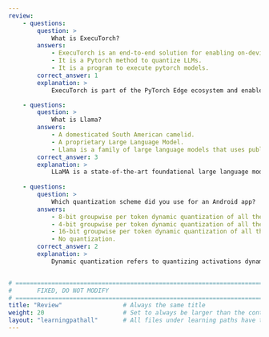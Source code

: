 ```yaml
---
review:
    - questions:
        question: >
            What is ExecuTorch?
        answers:
            - ExecuTorch is an end-to-end solution for enabling on-device inference capabilities across mobile and edge devices.
            - It is a Pytorch method to quantize LLMs.
            - It is a program to execute pytorch models.
        correct_answer: 1                    
        explanation: >
            ExecuTorch is part of the PyTorch Edge ecosystem and enables efficient deployment of PyTorch models to edge devices.

    - questions:
        question: >
            What is Llama?
        answers:
            - A domesticated South American camelid.
            - A proprietary Large Language Model.
            - Llama is a family of large language models that uses publicly-available data for training.
        correct_answer: 3                   
        explanation: >
            LLaMA is a state-of-the-art foundational large language model designed to enable researchers to advance their work in this subfield of AI.
               
    - questions:
        question: >
            Which quantization scheme did you use for an Android app?
        answers:
            - 8-bit groupwise per token dynamic quantization of all the linear layers.
            - 4-bit groupwise per token dynamic quantization of all the linear layers.
            - 16-bit groupwise per token dynamic quantization of all the linear layers.
            - No quantization.
        correct_answer: 2          
        explanation: >
            Dynamic quantization refers to quantizing activations dynamically, such that quantization parameters for activations are calculated, from min/max range, at runtime.


# ================================================================================
#       FIXED, DO NOT MODIFY
# ================================================================================
title: "Review"                 # Always the same title
weight: 20                      # Set to always be larger than the content in this path
layout: "learningpathall"       # All files under learning paths have this same wrapper
---
```

